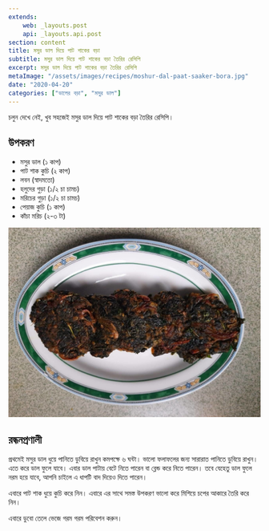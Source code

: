 ```yaml
---
extends:
    web: _layouts.post
    api: _layouts.api.post
section: content
title: মসুর ডাল দিয়ে পাট শাকের বড়া
subtitle: মসুর ডাল দিয়ে পাট শাকের বড়া তৈরির রেসিপি
excerpt: মসুর ডাল দিয়ে পাট শাকের বড়া তৈরির রেসিপি
metaImage: "/assets/images/recipes/moshur-dal-paat-saaker-bora.jpg"
date: "2020-04-20"
categories: ["ডালের বড়া", "মসুর ডাল"]
---
```


চলুন দেখে নেই, খুব সহজেই মসুর ডাল দিয়ে পাট শাকের বড়া তৈরির রেসিপি।

## উপকরণ

- মসুর ডাল (১ কাপ)
- পাট শাক কুচি (২ কাপ)
- লবন (স্বাদমতো)
- হলুদের গুড়া (১/২ চা চামচ)
- মরিচের গুড়া (১/২ চা চামচ)
- পেয়াজ কুচি (১ কাপ)
- কাঁচা মরিচ (২-৩ টা)

![মসুর ডাল দিয়ে পাট শাকের বড়া](/assets/images/recipes/moshur-dal-paat-saaker-bora.jpg)

## রন্ধনপ্রণালী

প্রথমেই মসুর ডাল ধুয়ে পানিতে ডুবিয়ে রাখুন কমপক্ষে ৬ ঘন্টা। ভালো ফলাফলের জন্য সারারাত পানিতে ডুবিয়ে রাখুন। এতে করে ডাল ফুলে যাবে। এবার ডাল পাটায় বেটে নিতে পারেন বা ব্লেন্ড করে নিতে পারেন। তবে যেহেতু ডাল ফুলে নরম হয়ে যাবে, আপনি চাইলে এ ধাপটি বাদ দিয়েও দিতে পারেন।

এবারে পাট শাক ধুয়ে কুচি করে নিন। এবারে এর সাথে সমস্ত উপকরণ ভালো করে মিশিয়ে চপের আকারে তৈরি করে নিন।

এবারে ডুবো তেলে ভেজে গরম গরম পরিবেশন করুন।

